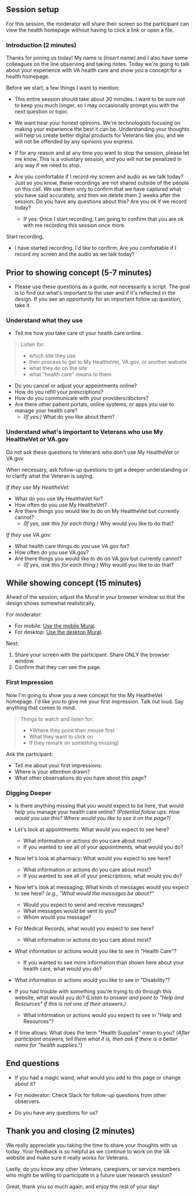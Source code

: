 ## Session setup
For this session, the moderator will share their screen so the participant can view the health homepage without having to click a link or open a file. 

### Introduction (2 minutes)
Thanks for joining us today! My name is *(insert name)* and I also have some colleagues on the line observing and taking notes. Today we're going to talk about your experience with VA health care and show you a concept for a health homepage.

Before we start, a few things I want to mention:

* This entire session should take about 30 minutes. I want to be sure not to keep you much longer, so I may occasionally prompt you with the next question or topic.

* We want hear your honest opinions. We're technologists focusing on making your experience the best it can be. Understanding your thoughts will help us create better digital products for Veterans like you, and we will not be offended by any opinions you express.


* If for any reason and at any time you want to stop the session, please let me know. This is a voluntary session, and you will not be penalized in any way if we need to stop.

* Are you comfortable if I record my screen and audio as we talk today? Just so you know, these recordings are not shared outside of the people on this call. We use them only to confirm that we have captured what you have said accurately, and then we delete them 2 weeks after the session. Do you have any questions about this? Are you ok if we record today?

    * If yes: Once I start recording, I am going to confirm that you are ok with me recording this session once more.

Start recording.

* I have started recording. I'd like to confirm: Are you comfortable if I record my screen and the audio as we talk today?

## Prior to showing concept (5-7 minutes)
* Please use these questions as a guide, not necessarily a script. The goal is to find out what's important to the user and if it's reflected in the design. If you see an opportunity for an important follow up question, take it. 

### Understand what they use 
* Tell me how you take care of your health care online.
> Listen for: 
> * which site they use
> * their process to get to My HealtheVet, VA.gov, or another website
> * what they do on the site
> * what "health care" means to them

* Do you cancel or adjust your appointments online?
* How do you refill your prescriptions?
* How do you communicate with your providers/doctors?
* Are there other patient portals, online systems, or apps you use to manage your health care? 
   * *(If yes:)* What do you like about them?

### Understand what's important to Veterans who use My HealtheVet or VA.gov
Do not ask these questions to Veterans who don't use My HealtheVet or VA.gov.

When necessary, ask follow-up questions to get a deeper understanding or to clarify what the Veteran is saying.

*If they use My HealtheVet:*
* What do you use My HealtheVet for? 
* How often do you use My HealtheVet? 
* Are there things you would like to do on My HealtheVet but currently cannot? 
   * *(If yes, ask this for each thing:)* Why would you like to do that? 

*If they use VA.gov:*
* What health care things do you use VA.gov for? 
* How often do you use VA.gov? 
* Are there things you would like to do on VA.gov but currently cannot? 
   * *(If yes, ask this for each thing:)* Why would you like to do that? 

## While showing concept (15 minutes)
Ahead of the session, adjust the Mural in your browser window so that the design shows somewhat realistically. 

For moderator: 
* For mobile: [Use the mobile Mural](https://app.mural.co/t/innovationboards1199/m/innovationboards1199/1639160563089/325634c12ce02ca10c9cacffeac91f20f3d8d7c4?sender=u48d33d296832e946a47f4507).
* For desktop: [Use the desktop Mural](https://app.mural.co/t/innovationboards1199/m/innovationboards1199/1639156727421/3e2edbbd94392a4c441f4e813d08c259193ca5be?sender=u48d33d296832e946a47f4507).

Next:
1. Share your screen with the participant. Share ONLY the browser window. 
2. Confirm that they can see the page.

### First Impression
Now I'm going to show you a new concept for the My HealtheVet homepage. I'd like you to give me your first impression. Talk out loud. Say anything that comes to mind. 
>Things to watch and listen for: 
> * *Where they point their mouse first
> * What they want to click on
> * If they remark on something missing)

Ask the participant:
* Tell me about your first impressions. 
* Where is your attention drawn?
* What other observations do you have about this page?  
 
### Digging Deeper 
* Is there anything missing that you would expect to be here, that would help you manage your health care online? *(Potential follow ups: How would you use this? Where would you like to see it on the page?)*
* Let's look at appointments: What would you expect to see here? 
   * What information or actions do you care about most?
   * If you wanted to see all of your appointments, what would you do?
* Now let's look at pharmacy: What would you expect to see here? 
   * What information or actions do you care about most?
   * If you wanted to see all of your prescriptions, what would you do?
* Now let's look at messaging: What kinds of messages would you expect to see here? *(e.g., "What would the messages be about?"*
   * Would you expect to send and receive messages?  
   * What messages would be sent to you?
   * Whom would you message?
* For Medical Records, what would you expect to see here? 
   * What information or actions do you care about most?

* What information or actions would you like to see in "Health Care"?
   * If you wanted to see more information than shown here about your health care, what would you do?
* What information or actions would you like to see in "Disability"?
* If you had trouble with something you're trying to do through this website, what would you do? *(Listen to answer and point to "Help and Resources" if this is not one of their answers.)*
   * What information or actions would you expect to see in "Help and Resources"?

* If time allows: What does the term "Health Supplies" mean to you? *(After participant answers, tell them what it is, then ask if there is a better name for "health supplies.")*

## End questions

* If you had a magic wand, what would you add to this page or change about it?

* For moderator: Check Slack for follow-up questions from other observers.

* Do you have any questions for us? 

## Thank you and closing (2 minutes)
We really appreciate you taking the time to share your thoughts with us today. Your feedback is so helpful as we continue to work on the VA website and make sure it really works for Veterans.

Lastly, do you know any other Veterans, caregivers, or service members who might be willing to participate in a future user research session? 

Great, thank you so much again, and enjoy the rest of your day!
